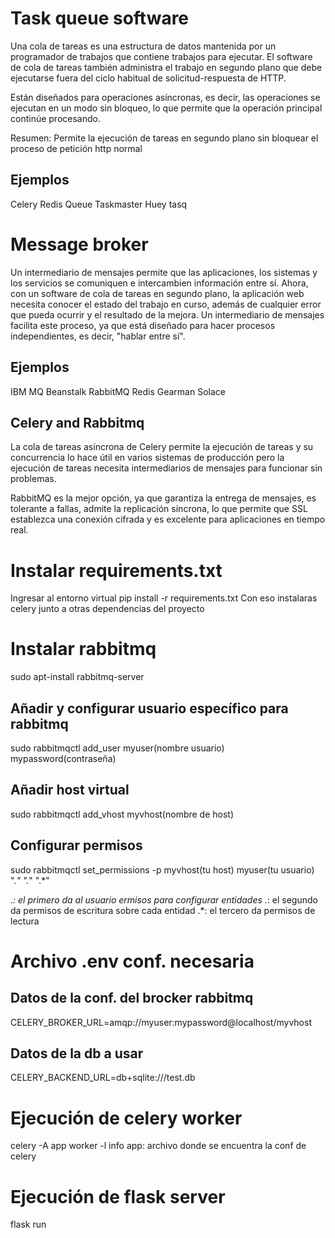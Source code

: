 # Task queue software
Una cola de tareas es una estructura de datos mantenida por un programador de trabajos que contiene trabajos para ejecutar. El software de cola de tareas también administra el trabajo en segundo plano que debe ejecutarse fuera del ciclo habitual de solicitud-respuesta de HTTP.

Están diseñados para operaciones asíncronas, es decir, las operaciones se ejecutan en un modo sin bloqueo, lo que permite que la operación principal continúe procesando.

Resumen: Permite la ejecución de tareas en segundo plano sin bloquear el proceso de petición http normal

## Ejemplos
Celery
Redis Queue
Taskmaster
Huey
tasq

# Message broker
Un intermediario de mensajes permite que las aplicaciones, los sistemas y los servicios se comuniquen e intercambien información entre sí. Ahora, con un software de cola de tareas en segundo plano, la aplicación web necesita conocer el estado del trabajo en curso, además de cualquier error que pueda ocurrir y el resultado de la mejora. Un intermediario de mensajes facilita este proceso, ya que está diseñado para hacer procesos independientes, es decir, "hablar entre sí".

## Ejemplos
IBM MQ
Beanstalk
RabbitMQ
Redis
Gearman
Solace

## Celery and Rabbitmq
La cola de tareas asíncrona de Celery permite la ejecución de tareas y su concurrencia lo hace
útil en varios sistemas de producción pero la ejecución de tareas necesita intermediarios de mensajes para funcionar sin problemas.

RabbitMQ es la mejor opción, ya que garantiza la entrega de mensajes, es tolerante a fallas, admite la replicación síncrona, lo que permite que SSL establezca una conexión cifrada y es excelente para aplicaciones en tiempo real.



# Instalar requirements.txt
Ingresar al entorno virtual
pip install -r requirements.txt
Con eso instalaras celery junto a otras dependencias del proyecto

# Instalar rabbitmq
sudo apt-install rabbitmq-server

## Añadir y configurar usuario específico para rabbitmq
sudo rabbitmqctl add_user myuser(nombre usuario) mypassword(contraseña)

## Añadir host virtual
sudo rabbitmqctl add_vhost myvhost(nombre de host)


## Configurar permisos
sudo rabbitmqctl set_permissions -p myvhost(tu host) myuser(tu usuario) ".*" ".*" ".*"

.*: el primero da al usuario ermisos para configurar entidades
.*: el segundo da permisos de escritura sobre cada entidad
.*: el tercero da permisos de lectura

# Archivo .env conf. necesaria
## Datos de la conf. del brocker rabbitmq
CELERY_BROKER_URL=amqp://myuser:mypassword@localhost/myvhost
## Datos de la db a usar
CELERY_BACKEND_URL=db+sqlite:///test.db


# Ejecución de celery worker
celery -A app worker -l info
app: archivo donde se encuentra la conf de celery

# Ejecución de flask server
flask run
